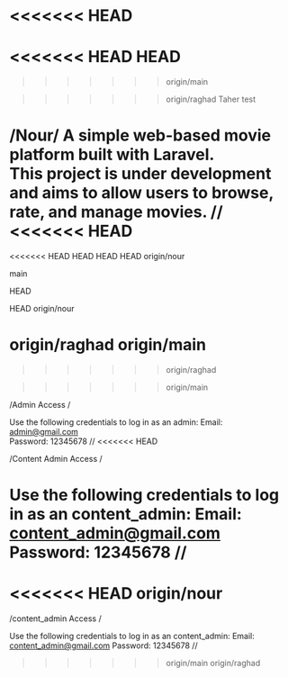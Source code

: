 <<<<<<< HEAD
=======
<<<<<<< HEAD
 HEAD
=======

>>>>>>> origin/main

>>>>>>> origin/raghad
Taher test

/Nour/
A simple web-based movie platform built with Laravel.  
This project is under development and aims to allow users to browse, rate, and manage movies.
//
<<<<<<< HEAD
=======
<<<<<<< HEAD
 HEAD
 HEAD
 HEAD
 origin/nour

 main

 HEAD

 HEAD
 origin/nour

 origin/raghad
 origin/main
=======
>>>>>>> origin/raghad

>>>>>>> origin/main

/Admin Access /

Use the following credentials to log in as an admin:
Email: admin@gmail.com  
Password: 12345678
//
<<<<<<< HEAD

/Content Admin Access /

Use the following credentials to log in as an content_admin:
Email: content_admin@gmail.com  
Password: 12345678
//
=======
<<<<<<< HEAD
 origin/nour
=======

/content_admin Access /

Use the following credentials to log in as an content_admin:
Email: content_admin@gmail.com
Password: 12345678
//
>>>>>>> origin/main
>>>>>>> origin/raghad
